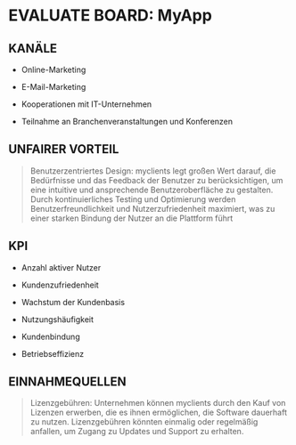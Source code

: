 #  EVALUATE BOARD: MyApp

## KANÄLE
- Online-Marketing

- E-Mail-Marketing

- Kooperationen mit IT-Unternehmen

- Teilnahme an Branchenveranstaltungen und Konferenzen

## UNFAIRER VORTEIL
>Benutzerzentriertes Design: myclients legt großen Wert darauf, die Bedürfnisse und das Feedback der Benutzer zu berücksichtigen, um eine intuitive und ansprechende Benutzeroberfläche zu gestalten. Durch kontinuierliches Testing und Optimierung werden Benutzerfreundlichkeit und Nutzerzufriedenheit maximiert, was zu einer starken Bindung der Nutzer an die Plattform führt

## KPI
- Anzahl aktiver Nutzer

- Kundenzufriedenheit

- Wachstum der Kundenbasis

- Nutzungshäufigkeit


- Kundenbindung


- Betriebseffizienz

## EINNAHMEQUELLEN
>Lizenzgebühren:
 Unternehmen können myclients durch den Kauf von Lizenzen erwerben, die es ihnen ermöglichen, die Software dauerhaft zu nutzen. Lizenzgebühren könnten einmalig oder regelmäßig anfallen, um Zugang zu Updates und Support zu erhalten.